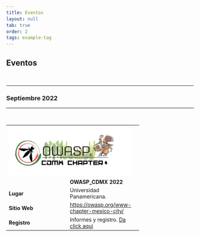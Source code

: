 ```yaml
---
title: Eventos
layout: null
tab: true
order: 2
tags: example-tag
---
```


## Eventos
<br>
<hr>
<h3>Septiembre 2022</h3>
<hr>
<br>
<table>
  <tbody>
    <tr>
      <td colspan="2"><center><img src="assets/images/OWASP_CDMX.png" alt=""></center></td>
    </tr>
    <tr>
      <td WIDTH="150"><b></b> </td>
      <td WIDTH="125"><b>OWASP_CDMX 2022</b> </td>
      <td> </td>
    </tr>
    <tr>
      <td><b>Lugar</b> </td>
      <td>  Universidad Panamericana.</td>
    </tr>
    <tr>
      <td><b>Sitio Web</b> </td>
      <td> <a rel="nofollow" class="external free" href="https://owasp.org/www-chapter-mexico-city/">https://owasp.org/www-chapter-mexico-city/</a></td>
    </tr>
    <tr>
      <td><b>Registro</b></td>
      <td> Informes y registro. <a rel="nofollow" class="external text" href="http://www.eventbrite.com"> Da click aquí</a></td>
    </tr>
  </tbody>
</table>
<br>

